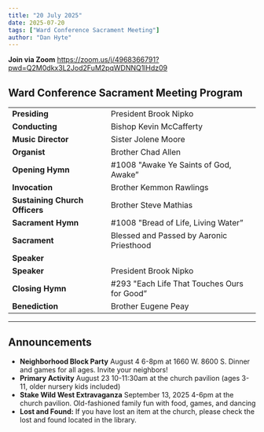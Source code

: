 ```yaml
---
title: "20 July 2025"
date: 2025-07-20
tags: ["Ward Conference Sacrament Meeting"]
author: "Dan Hyte"
---
```


**Join via Zoom**
<https://zoom.us/j/4968366791?pwd=Q2M0dkx3L2Jod2FuM2pqWDNNQ1lHdz09>

## Ward Conference Sacrament Meeting Program

|                                    |                                               |
| -------------------------------    | -----------------------------------           |
| **Presiding**                      | President Brook Nipko                         |
| **Conducting**                     | Bishop Kevin McCafferty                       |
| **Music Director**                 | Sister Jolene Moore                           |
| **Organist**                       | Brother Chad Allen                            |
| **Opening Hymn**                   | #1008 "Awake Ye Saints of God, Awake”         |
| **Invocation**                     | Brother Kemmon Rawlings                       |
| **Sustaining Church Officers**     | Brother Steve Mathias                         |
| **Sacrament Hymn**                 | #1008 "Bread of Life, Living Water”           |
| **Sacrament**                      | Blessed and Passed by Aaronic Priesthood      |
| **Speaker**      |                 | Bishop Kevin McCafferty                       |
| **Speaker**                        | President Brook Nipko                         |
| **Closing Hymn**                   | #293 "Each Life That Touches Ours for Good”   |
| **Benediction**                    | Brother Eugene Peay                           |

---

## Announcements

- **Neighborhood Block Party** August 4 6-8pm at 1660 W. 8600 S. Dinner and games for all ages. Invite your neighbors!
- **Primary Activity** August 23 10-11:30am at the church pavilion (ages 3-11, older nursery kids included)
- **Stake Wild West Extravaganza** September 13, 2025 4-6pm at the church pavilion. Old-fashioned family fun with food, games, and dancing
- **Lost and Found:** If you have lost an item at the church, please check the lost and found located in the library.
